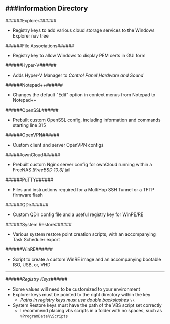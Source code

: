 ###Information Directory
---
######Explorer######
- Registry keys to add various cloud storage services to the Windows Explorer nav tree

######File Associations######
- Registry key to allow Windows to display PEM certs in GUI form

######Hyper-V######
- Adds Hyper-V Manager to _Control Panel\Hardware and Sound_

######Notepad++######
- Changes the default "Edit" option in context menus from Notepad to Notepad++

######OpenSSL######
- Prebuilt custom OpenSSL config, including information and commands starting line 315

######OpenVPN######
- Custom client and server OpenVPN configs

######ownCloud######
- Prebuilt custom Nginx server config for ownCloud running within a FreeNAS _[FreeBSD 10.3]_ jail

######PuTTY######
- Files and instructions required for a MultiHop SSH Tunnel or a TFTP firmware flash

######QDir######
- Custom QDir config file and a useful registry key for WinPE/RE

######System Restore######
- Various system restore point creation scripts, with an accompanying Task Scheduler export

######WinRE######
- Script to create a custom WinRE image and an accompanying bootable ISO, USB, or, VHD

---

######_Registry Keys_######
- Some values will need to be customized to your environment
- Explorer keys must be pointed to the right directory within the key
  - _Paths in registry keys must use double backslashes_  `\\`
- System Restore keys must have the path of the VBS script set correctly
  - I recommend placing vbs scripts in a folder with no spaces, such as `%ProgramData%\Scripts`
 
